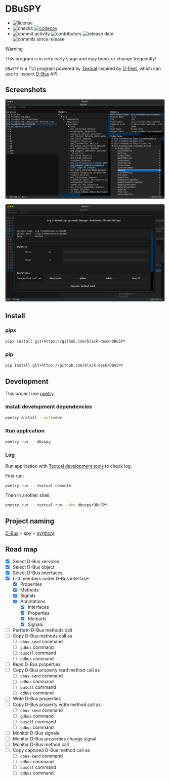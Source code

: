 # DBuSPY

- ![license][badge-shields-io-license]
- ![checks][badge-shields-io-checks]
  [![codecov][badge-shields-io-codecov]][codecov]
- ![commit activity][badge-shields-io-commit-activity]
  ![contributors][badge-shields-io-contributors]
  ![release date][badge-shields-io-release-date]
  ![commits since release][badge-shields-io-commits-since-release]

[badge-shields-io-license]: https://img.shields.io/github/license/black-desk/DBuSPY
[badge-shields-io-checks]: https://img.shields.io/github/check-runs/black-desk/DBuSPY/master
[badge-go-report-card]: https://goreportcard.com/badge/github.com/black-desk/DBuSPY
[badge-shields-io-codecov]: https://codecov.io/github/black-desk/DBuSPY/graph/badge.svg?token=6TSVGQ4L9X
[codecov]: https://codecov.io/github/black-desk/DBuSPY
[badge-shields-io-commit-activity]: https://img.shields.io/github/commit-activity/w/black-desk/DBuSPY/master
[badge-shields-io-contributors]: https://img.shields.io/github/contributors/black-desk/DBuSPY
[badge-shields-io-release-date]: https://img.shields.io/github/release-date/black-desk/DBuSPY
[badge-shields-io-commits-since-release]: https://img.shields.io/github/commits-since/black-desk/DBuSPY/latest/master

> [!WARNING]
> This program is in very early stage and may break or change frequently\!

`DBuSPY` is a TUI program powered by [Textual][textual]
inspired by [D-Feet][d-feet],
which can use to inspect [D-Bus][d-bus] API.

[textual]: https://textual.textualize.io/
[d-feet]: https://wiki.gnome.org/Apps(2f)DFeet.html
[d-bus]: https://www.freedesktop.org/wiki/Software/dbus/

## Screenshots

![DBuSPY Screenshot1](./assets/screenshot1.svg)

![DBuSPY Screenshot2](./assets/screenshot2.svg)

## Install

### pipx

```bash
pipx install git+https://github.com/black-desk/DBuSPY
```

### pip

```bash
pip install git+https://github.com/black-desk/DBuSPY
```

## Development

This project use [poetry](https://python-poetry.org/).

### Install development dependencies

```bash
poetry install --with=dev
```

### Run application

```bash
poetry run -- dbuspy
```

### Log

Run application with [Textual development tools][textual-devtools] to check log.

[textual-devtools]: https://textual.textualize.io/guide/devtools/

First run:

```bash
poetry run -- textual console
```

Then in another shell:

```bash
poetry run -- textual run --dev dbuspy:DBuSPY
```

## Project naming

[D-Bus][d-bus] + spy + [py(thon)][python]

[python]: https://www.python.org/

## Road map

- [x] Select D-Bus services
- [x] Select D-Bus object
- [x] Select D-Bus interfaces
- [x] List members under D-Bus interface
  - [x] Properties
  - [x] Methods
  - [x] Signals
  - [x] Annotations
    - [x] Interfaces
    - [x] Properties
    - [x] Methods
    - [x] Signals
- [ ] Perform D-Bus methods call
- [ ] Copy D-Bus methods call as
  - [ ] `dbus-send` command
  - [ ] `gdbus` command
  - [ ] `busctl` command
  - [ ] `qdbus` command
- [ ] Read D-Bus properties
- [ ] Copy D-Bus property read method call as
  - [ ] `dbus-send` command
  - [ ] `gdbus` command
  - [ ] `busctl` command
  - [ ] `qdbus` command
- [ ] Write D-Bus properties
- [ ] Copy D-Bus property write method call as
  - [ ] `dbus-send` command
  - [ ] `gdbus` command
  - [ ] `busctl` command
  - [ ] `qdbus` command
- [ ] Monitor D-Bus signals
- [ ] Monitor D-Bus properties change signal
- [ ] Monitor D-Bus method call
- [ ] Copy captured D-Bus method call as
  - [ ] `dbus-send` command
  - [ ] `gdbus` command
  - [ ] `busctl` command
  - [ ] `qdbus` command
